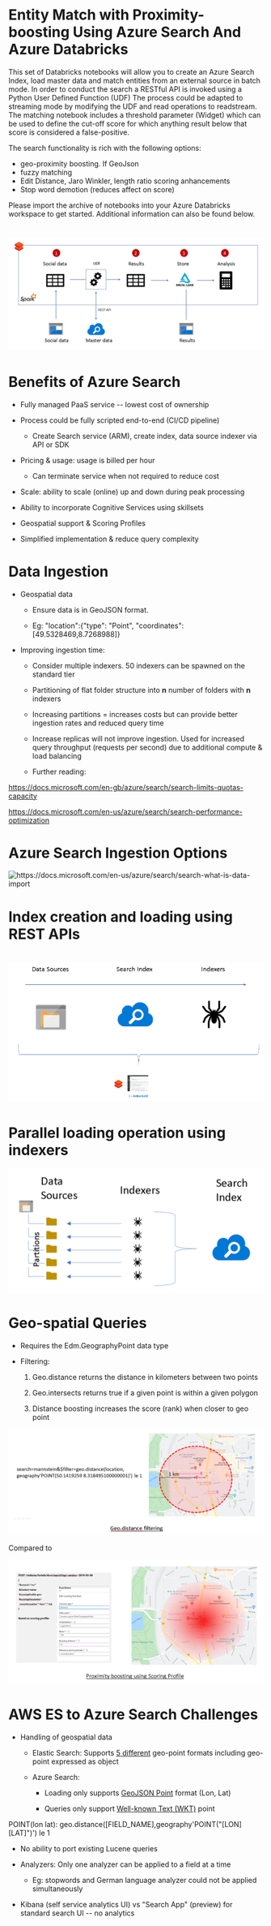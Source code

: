 # Entity Match with Proximity-boosting Using Azure Search And Azure Databricks

This set of Databricks notebooks will allow you to create an Azure Search Index, load master data and match entities from an external source in batch mode. In order to conduct the search a RESTful API is invoked using a Python User Defined Function (UDF) The process could be adapted to streaming mode by modifying the UDF and read operations to readstream. The matching notebook includes a threshold parameter (Widget) which can be used to define the cut-off score for which anything result below that score is considered a false-positive.

The search functionality is rich with the following options:
- geo-proximity boosting. If GeoJson 
- fuzzy matching
- Edit Distance, Jaro Winkler, length ratio scoring anhancements
- Stop word demotion (reduces affect on score)

Please import the archive of notebooks into your Azure Databricks workspace to get started. Additional information can also be found below.

![architecture](media/architecture.png)
================================================================================

Benefits of Azure Search
========================

-   Fully managed PaaS service -- lowest cost of ownership

-   Process could be fully scripted end-to-end (CI/CD pipeline)

    -   Create Search service (ARM), create index, data source indexer via API or SDK

-   Pricing & usage: usage is billed per hour

    -   Can terminate service when not required to reduce cost

-   Scale: ability to scale (online) up and down during peak processing

-   Ability to incorporate Cognitive Services using skillsets

-   Geospatial support & Scoring Profiles

-   Simplified implementation & reduce query complexity

Data Ingestion
==============

-   Geospatial data

    -   Ensure data is in GeoJSON format.

    -   Eg: \"location\":{\"type\": \"Point\", \"coordinates\": \[49.5328469,8.7268988\]}

-   Improving ingestion time:

    -   Consider multiple indexers. 50 indexers can be spawned on the standard tier

    -   Partitioning of flat folder structure into **n** number of folders with **n** indexers

    -   Increasing partitions = increases costs but can provide better ingestion rates and reduced query time

    -   Increase replicas will not improve ingestion. Used for increased query throughput (requests per second) due to additional compute & load balancing

    -   Further reading:

https://docs.microsoft.com/en-gb/azure/search/search-limits-quotas-capacity

https://docs.microsoft.com/en-us/azure/search/search-performance-optimization

Azure Search Ingestion Options
==============================

![https://docs.microsoft.com/en-us/azure/search/search-what-is-data-import
](media/ingestion.png)

Index creation and loading using REST APIs
==========================================

![](media/createandload.png)
================================================================================

Parallel loading operation using indexers
=========================================

![](media/parallelloading.png)

Geo-spatial Queries
===================

-   Requires the Edm.GeographyPoint data type

-   Filtering:

    1.  Geo.distance returns the distance in kilometers between two points

    2.  Geo.intersects returns true if a given point is within a given polygon

    3.  Distance boosting increases the score (rank) when closer to geo point

![](media/geofiltering.png)

Compared to

![](media/geoboosint.png)

AWS ES to Azure Search Challenges
=================================

-   Handling of geospatial data

    -   Elastic Search: Supports [5 different](https://www.elastic.co/guide/en/elasticsearch/reference/current/geo-point.html) geo-point formats including geo-point expressed as object

    -   Azure Search:

        -   Loading only supports [GeoJSON Point](https://docs.microsoft.com/en-gb/rest/api/searchservice/Supported-data-types) format (Lon, Lat)

        -   Queries only support [Well-known Text (WKT)](https://docs.microsoft.com/en-us/azure/search/search-query-odata-geo-spatial-functions) point

POINT(lon lat): geo.distance(\[FIELD\_NAME\],geography\'POINT(\"\[LON\] \[LAT\]\")\') le 1

-   No ability to port existing Lucene queries

-   Analyzers: Only one analyzer can be applied to a field at a time

    -   Eg: stopwords and German language analyzer could not be applied simultaneously

-   Kibana (self service analytics UI) vs "Search App" (preview) for standard search UI -- no analytics
